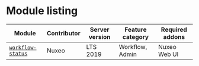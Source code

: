 # Module listing

Module | Contributor | Server version | Feature category | Required addons
--- | --- | --- | --- | ---
[`workflow-status`](https://github.com/nuxeo/nuxeo-studio-custom-elements/blob/master/modules/nuxeo/workflow-status/README.md) | Nuxeo  | LTS 2019 | Workflow, Admin  | Nuxeo Web UI
